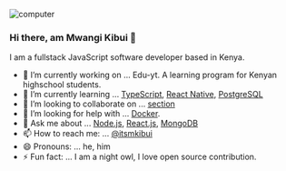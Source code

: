 
![computer](https://images.unsplash.com/photo-1498050108023-c5249f4df085?ixid=MXwxMjA3fDB8MHxwaG90by1wYWdlfHx8fGVufDB8fHw%3D&ixlib=rb-1.2.1&auto=format&fit=crop&w=1052&q=80)

### Hi there, am Mwangi Kibui 👋

I am a fullstack JavaScript software developer based in Kenya. 

- 🔭 I’m currently working on ... Edu-yt. A learning program for Kenyan highschool students.
- 🌱 I’m currently learning ... [TypeScript](https://www.typescriptlang.org/), [React Native](https://reactnative.dev/), [PostgreSQL](https://www.postgresql.org/)
- 👯 I’m looking to collaborate on ... [section](https://github.com/section-engineering-education/engineering-education)
- 🤔 I’m looking for help with ... [Docker](https://www.docker.com/).
- 💬 Ask me about ... [Node.js](https://nodejs.org/en/), [React.js](https://reactjs.org/), [MongoDB](https://www.mongodb.com/3)
- 📫 How to reach me: ... [@itsmkibui](https://twitter.com/itsmkibui)
- 😄 Pronouns: ... he, him
- ⚡ Fun fact: ... I am a night owl, I love open source contribution.
